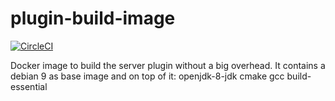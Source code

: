 # plugin-build-image
[![CircleCI](https://circleci.com/gh/ragemp-java/plugin-build-image.svg?style=svg)](https://circleci.com/gh/ragemp-java/plugin-build-image)

Docker image to build the server plugin without a big overhead.
It contains a debian 9 as base image and on top of it: openjdk-8-jdk cmake gcc build-essential 
